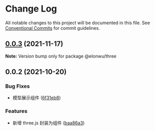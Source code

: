 # Change Log

All notable changes to this project will be documented in this file.
See [Conventional Commits](https://conventionalcommits.org) for commit guidelines.

## [0.0.3](https://github.com/ElonWu/elonwu_ui/compare/@elonwu/three@0.0.2...@elonwu/three@0.0.3) (2021-11-17)

**Note:** Version bump only for package @elonwu/three





## 0.0.2 (2021-10-20)


### Bug Fixes

* 模型展示组件 ([6f31eb8](https://github.com/ElonWu/elonwu_ui/commit/6f31eb8878e6ba272344adcbca674c6d18da12f1))


### Features

* 新增 three.js 封装为组件 ([baa86a3](https://github.com/ElonWu/elonwu_ui/commit/baa86a3a59b1ea8337cd8370e999cc530f2cd5b2))
